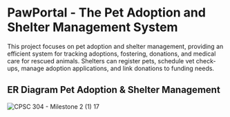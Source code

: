 # **PawPortal - The Pet Adoption and Shelter Management System**

This project focuses on pet adoption and shelter management, providing an efficient system for tracking adoptions, fostering, donations, and medical care for rescued animals. Shelters can register pets, schedule vet check-ups, manage adoption applications, and link donations to funding needs.

## ER Diagram Pet Adoption & Shelter Management
![CPSC 304 - Milestone 2 (1) 17](https://github.students.cs.ubc.ca/CPSC304-2024W-T2/project_i9q8h_l4n8p_x0a7w/assets/11043/5d36d7a1-bedb-42f8-a1f1-b076ba95ce59)

